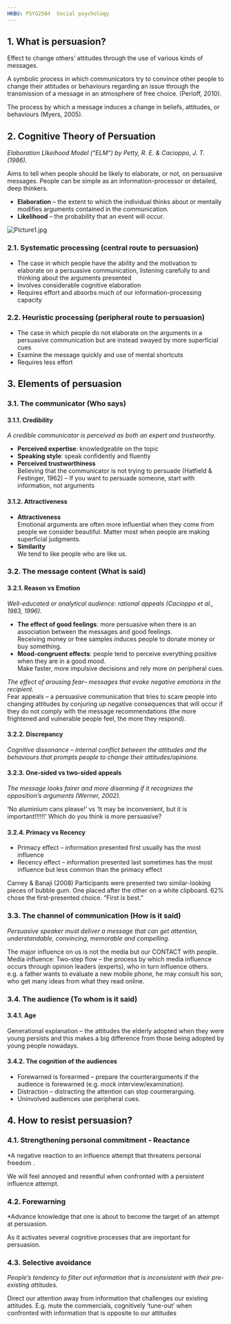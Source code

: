 ```yaml
---
HKBU: PSYG2504  Social psychology
---
```


## 1. What is persuasion?

Effect to change others’ attitudes through the use of various kinds of messages.

A symbolic process in which communicators try to convince other people to change their attitudes or behaviours regarding an issue through the transmission of a message in an atmosphere of free choice. (Perloff, 2010).

The process by which a message induces a change in beliefs, attitudes, or behaviours (Myers, 2005).

## 2. Cognitive Theory of Persuation

*Elaboration LIkeihood Model (“ELM”) by Petty, R. E. & Cacioppo, J. T. (1986).*

Aims to tell when people should be likely to elaborate, or not, on persuasive messages.
People can be simple as an information-processor or detailed, deep thinkers.

- **Elaboration** – the extent to which the individual thinks about or mentally modifies arguments contained in the communication.
- **Likelihood** – the probability that an event will occur.

![Picture1.jpg](https://photo-1303301880.cos.ap-guangzhou.myqcloud.com/2024/05/12/66407577c6337.jpg)

### 2.1. Systematic processing (central route to persuasion)

- The case in which people have the ability and the motivation to elaborate on a persuasive communication, listening carefully to and thinking about the arguments presented
- Involves considerable cognitive elaboration
- Requires effort and absorbs much of our information-processing capacity

### 2.2. Heuristic processing (peripheral route to persuasion)

- The case in which people do not elaborate on the arguments in a persuasive communication but are instead swayed by more superficial cues
- Examine the message quickly and use of mental shortcuts
- Requires less effort

## 3. Elements of persuasion

### 3.1. The communicator (Who says)

#### 3.1.1. Credibility

*A credible communicator is perceived as both an expert and trustworthy.*

- **Perceived expertise**: knowledgeable on the topic
- **Speaking style**: speak confidently and fluently 
- **Perceived trustworthiness**  
  Believing that the communicator is not trying to persuade (Hatfield & Festinger, 1962) – If you want to persuade someone, start with information, not arguments

#### 3.1.2. Attractiveness

- **Attractiveness**   
  Emotional arguments are often more influential when they come from people we consider beautiful.
  Matter most when people are making superficial judgments.
- **Similarity**   
  We tend to like people who are like us.

### 3.2. The message content (What is said)

#### 3.2.1. Reason vs Emotion
*Well-educated or analytical audience: rational appeals (Cacioppo et al., 1983, 1996).*

- **The effect of good feelings**: more persuasive when there is an association between the messages and good feelings.  
  Receiving money or free samples induces people to donate money or buy something.
- **Mood-congruent effects**: people tend to perceive everything positive when they are in a good mood.  
  Make faster, more impulsive decisions and rely more on peripheral cues.

*The effect of arousing fear– messages that evoke negative emotions in the recipient.*  
Fear appeals – a persuasive communication that tries to scare people into changing attitudes by conjuring up negative consequences that will occur if they do not comply with the message recommendations (the more frightened and vulnerable people feel, the more they respond).

#### 3.2.2. Discrepancy
*Cognitive dissonance – internal conflict between the attitudes and the behaviours that prompts people to change their attitudes/opinions.*

#### 3.2.3. One-sided vs two-sided appeals
*The message looks fairer and more disarming if it recognizes the opposition’s arguments (Werner, 2002).*

‘No aluminium cans please!’ vs ‘It may be inconvenient, but it is important!!!!!!’
Which do you think is more persuasive?

#### 3.2.4. Primacy vs Recency

- Primacy effect – information presented first usually has the most influence
- Recency effect – information presented last sometimes has the most influence but less common than the primacy effect

Carney & Banaji (2008)
Participants were presented two similar-looking pieces of bubble gum.
One placed after the other on a white clipboard.
62% chose the first-presented choice.
“First is best.”

### 3.3. The channel of communication (How is it said)

*Persuasive speaker must deliver a message that can get attention, understandable, convincing, memorable and compelling.*

The major influence on us is not the media but our CONTACT with people.  
Media influence: Two-step flow – the process by which media influence occurs through opinion leaders (experts), who in turn influence others.  
e.g. a father wants to evaluate a new mobile phone, he may consult his son, who get many ideas from what they read online.

### 3.4. The audience (To whom is it said)

#### 3.4.1. Age

Generational explanation – the attitudes the elderly adopted when they were young persists and this makes a big difference from those being adopted by young people nowadays.

#### 3.4.2. The cognition of the audiences

- Forewarned is forearmed – prepare the counterarguments if the audience is forewarned (e.g. mock interview/examination).
- Distraction – distracting the attention can stop counterarguing.
- Uninvolved audiences use peripheral cues.

## 4. How to resist persuasion?

### 4.1. Strengthening personal commitment - Reactance
*A negative reaction to an influence attempt that threatens personal freedom .

We will feel annoyed and resentful when confronted with a persistent influence attempt.

### 4.2. Forewarning
*Advance knowledge that one is about to become the target of an attempt at persuasion.

As it activates several cognitive processes that are important for persuasion.

### 4.3. Selective avoidance
*People’s tendency to filter out information that is inconsistent with their pre-existing attitudes.*

Direct our attention away from information that challenges our existing attitudes.
E.g. mute the commercials, cognitively ‘tune-out’ when confronted with information that is opposite to our attitudes